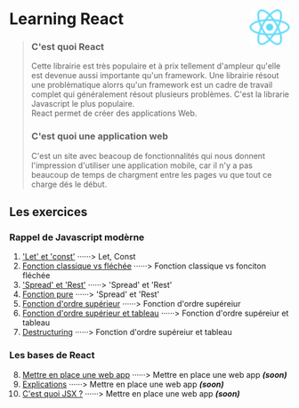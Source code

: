# Learning React <img align="right" src="src/images/React-icon.svg" alt="React" title="framework React" widht="auto" height="64px"> 
> ### C'est quoi React  
> Cette librairie est très populaire et à prix tellement d'ampleur qu'elle est devenue aussi importante qu'un framework.  Une librairie résout une problèmatique alorrs qu'un framework est un cadre de travail complet qui généralement résout plusieurs problèmes. C'est la librarie Javascript le plus populaire.  
> React permet de créer des applications Web.
>  
> ### C'est quoi une application web
> C'est un site avec beacoup de fonctionnalités qui nous donnent l'impression d'utiliser une application mobile, car il n'y a pas beaucoup de temps de chargment entre les pages vu que tout ce charge dés le début.


## Les exercices

### Rappel de Javascript modèrne

1. ['Let' et 'const'](rappel_JS_modern\01_Let_et_const "Let et Const") ······> Let, Const  
1. [Fonction classique vs fléchée](rappel_JS_modern\02_FonctionsFléchéesFonctionsClassiques "fonction classique vs fléchée") ······> Fonction classique vs fonciton fléchée  
1. ['Spread' et 'Rest'](rappel_JS_modern\03_Spread_Et_Rest "'Spread' et 'Rest'") ······> 'Spread' et 'Rest'  
1. [Fonction pure](rappel_JS_modern\04_fonctions_pures "Fonction pure") ······> 'Spread' et 'Rest'  
1. [Fonction d'ordre supérieur](rappel_JS_modern\05_fonctions_d_ordre_superieur "Fonction d'ordre supérieur") ······> Fonction d'ordre supéreiur  
1. [Fonction d'ordre supérieur et tableau](rappel_JS_modern\06_fonctions_d_ordre_superieur_et_tableau "Fonction d'ordre supérieur") ······> Fonction d'ordre supéreiur et tableau  
1. [Destructuring](rappel_JS_modern\07_destructuring "Destructuring") ······> Fonction d'ordre supéreiur et tableau  

### Les bases de React  

8. [Mettre en place une web app](bases_react\01_set_up_a_web_app "Mettre en place une web app") ······> Mettre en place une web app ***(soon)***  
8. [Explications](bases_react\02_explanations\Readme.md "Explications") ······> Mettre en place une web app ***(soon)***  
8. [C'est quoi JSX ?](bases_react\03_c_est_quoi_JSX "Qu'est-ce que JSX ?") ······> Mettre en place une web app ***(soon)***  